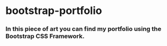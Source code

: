 # bootstrap-portfolio
### In this piece of art you can find my portfolio using the **Bootstrap CSS Framework**.
